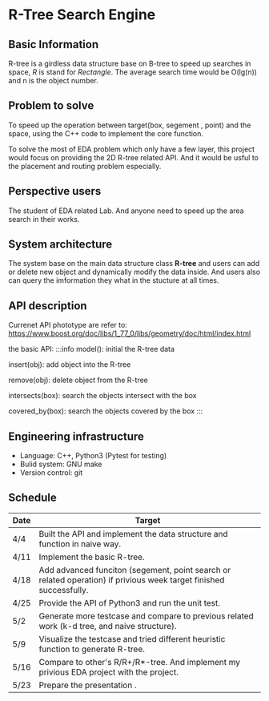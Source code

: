 #  R-Tree Search Engine 

## Basic Information
R-tree is a girdless data structure base on B-tree to speed up searches in space, *R* is stand for *Rectangle*. The average search time would be O(lg(n)) and n is the object number.

## Problem to solve
To speed up the operation between target(box, segement , point) and the space, using the C++ code to implement the core function. 

To solve the most of EDA problem which only have a few layer, this project would focus on providing the 2D R-tree related API. And it would be usful to the placement and routing problem especially. 


## Perspective users
The student of EDA related Lab.
And anyone need to speed up the area search in their works.

## System architecture
The system base on the main data structure class **R-tree** and users can add or delete new object and dynamically modify the data inside. And users also can query the imformation they what in the stucture at all times.

## API description
Currenet API phototype are refer to:
https://www.boost.org/doc/libs/1_77_0/libs/geometry/doc/html/index.html

the basic API:
:::info
model(): initial the R-tree data

insert(obj): add object into the R-tree

remove(obj): delete object from the R-tree

intersects(box): search the objects intersect with the box

covered_by(box): search the objects covered by the box
:::

## Engineering infrastructure
- Language: C++, Python3 (Pytest for testing)
- Bulid system: GNU make
- Version control: git

## Schedule

| Date | Target                                                                                                             |
| ---- | ------------------------------------------------------------------------------------------------------------------ |
| 4/4  | Built the API and implement the data structure and function in naive way.                                          |
| 4/11 | Implement the basic R-tree.                                                                                        |
| 4/18 | Add advanced funciton (segement, point search or related operation) if privious week target finished successfully. |
| 4/25 | Provide the API of Python3 and run the unit test.                                                                  |
| 5/2  | Generate more testcase and compare to previous related work (k-d tree, and naive structure).                       |
| 5/9  | Visualize the testcase and tried different heuristic function to generate R-tree.                                  |
| 5/16 | Compare to other's R/R+/R*-tree. And implement my privious EDA project with the project.                           |
| 5/23 | Prepare the presentation .                                                                                         |

